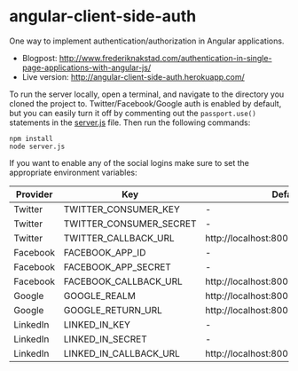 angular-client-side-auth
========================

One way to implement authentication/authorization in Angular applications.

* Blogpost: http://www.frederiknakstad.com/authentication-in-single-page-applications-with-angular-js/
* Live version: http://angular-client-side-auth.herokuapp.com/

To run the server locally, open a terminal, and navigate to the directory you cloned the project to. Twitter/Facebook/Google auth is enabled by default, but you can easily turn it off  by commenting out the `passport.use()` statements in the [server.js](server.js) file. Then run the following commands:

```
npm install
node server.js
```

If you want to enable any of the social logins make sure to set the appropriate environment variables:

| Provider | Key | Default value |
| ---------| ----| --------------|
| Twitter  | TWITTER_CONSUMER_KEY    | - |
| Twitter  | TWITTER_CONSUMER_SECRET | - |
| Twitter  | TWITTER_CALLBACK_URL    | http://localhost:8000/auth/twitter/callback |
| Facebook | FACEBOOK_APP_ID         | -  |
| Facebook | FACEBOOK_APP_SECRET     | -  |
| Facebook | FACEBOOK_CALLBACK_URL   | http://localhost:8000/auth/facebook/callback  |
| Google   | GOOGLE_REALM            | http://localhost:8000  |
| Google   | GOOGLE_RETURN_URL       | http://localhost:8000/auth/google/return |
| LinkedIn | LINKED_IN_KEY           | -  |
| LinkedIn | LINKED_IN_SECRET        | -  |
| LinkedIn |LINKED_IN_CALLBACK_URL   | http://localhost:8000/auth/linkedin/callback |

